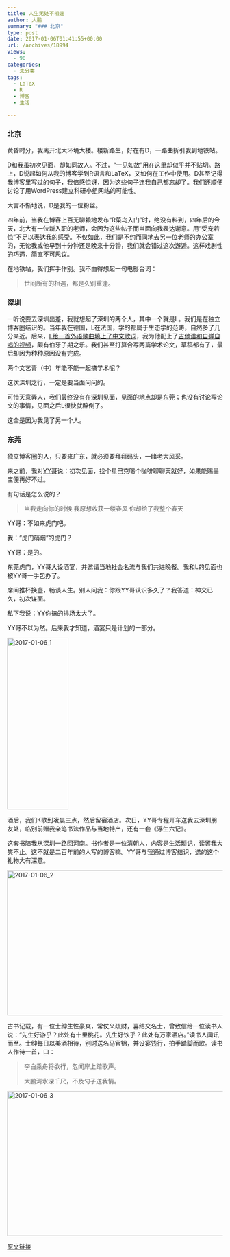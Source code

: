 ```yaml
---
title: 人生无处不相逢
author: 大鹏
summary: "### 北京"
type: post
date: 2017-01-06T01:41:55+00:00
url: /archives/18994
views:
  - 90
categories:
  - 未分类
tags:
  - LaTeX
  - R
  - 博客
  - 生活

---
```

### 北京

黄昏时分，我离开北大环境大楼。楼新路生，好在有D，一路曲折引我到地铁站。

D和我虽初次见面，却如同故人。不过，“一见如故”用在这里却似乎并不贴切。路上，D说起如何从我的博客学到R语言和LaTeX，又如何在工作中使用。D甚至记得我博客里写过的句子，我倍感惊讶，因为这些句子连我自己都忘却了。我们还顺便讨论了用WordPress建立科研小组网站的可能性。

大言不惭地说，D是我的一位粉丝。

四年前，当我在博客上百无聊赖地发布“R菜鸟入门”时，绝没有料到，四年后的今天，北大有一位新入职的老师，会因为这些帖子而当面向我表达谢意。用“受宠若惊”不足以表达我的感受。不仅如此，我们是不约而同地去另一位老师的办公室的，无论我或他早到十分钟还是晚来十分钟，我们就会错过这次邂逅。这样戏剧性的巧遇，简直不可思议。

在地铁站，我们挥手作别。我不由得想起一句电影台词：

> 世间所有的相遇，都是久别重逢。

### 深圳

一听说要去深圳出差，我就想起了深圳的两个人，其中一个就是L。我们是在独立博客圈结识的。当年我在德国，L在法国，学的都属于生态学的范畴，自然多了几分亲近。后来，[L给一首外语歌曲填上了中文歌词][1]，我为他配上了[吉他谱和自弹自唱的视频][2]，颇有伯牙子期之乐。我们甚至打算合写两篇学术论文，草稿都有了，最后却因为种种原因没有完成。

两个文艺青（中）年能不能一起搞学术呢？

这次深圳之行，一定是要当面问问的。

可惜天意弄人，我们最终没有在深圳见面，见面的地点却是东莞；也没有讨论写论文的事情，见面之后L很快就醉倒了。

这全是因为我见了另一个人。

### 东莞

独立博客圈的人，只要来广东，就必须要拜拜码头，一睹老大风采。

来之前，我对[YY哥][3]说：初次见面，找个星巴克喝个咖啡聊聊天就好，如果能赐墨宝便再好不过。

有句话是怎么说的？

> 当我走向你的时候 我原想收获一缕春风 你却给了我整个春天

YY哥：不如来虎门吧。

我：“虎门硝烟”的虎门？

YY哥：是的。

东莞虎门，YY哥大设酒宴，并邀请当地社会名流与我们共进晚餐。我和L的见面也被YY哥一手包办了。

席间推杯换盏，畅谈人生。别人问我：你跟YY哥认识多久了？我答道：神交已久，初次谋面。

私下我说：YY你搞的排场太大了。

YY哥不以为然。后来我才知道，酒宴只是计划的一部分。

[<img src="http://pzhao.org/wp-content/uploads/2017/01/2017-01-06_1.jpg" alt="2017-01-06_1" width="143" height="400" class="alignnone size-full wp-image-18997" srcset="http://pzhao.org/wp-content/uploads/2017/01/2017-01-06_1.jpg 143w, http://pzhao.org/wp-content/uploads/2017/01/2017-01-06_1-107x300.jpg 107w" sizes="(max-width: 143px) 100vw, 143px" />][4]

酒后，我们K歌到凌晨三点，然后留宿酒店。次日，YY哥专程开车送我去深圳朋友处，临别前赠我亲笔书法作品与当地特产，还有一套《浮生六记》。

这套书陪我从深圳一路回河南。书作者是一位清朝人，内容是生活琐记，读罢我大笑不止。这不就是二百年前的人写的博客嘛。YY哥与我通过博客结识，送的这个礼物大有深意。

[<img src="http://pzhao.org/wp-content/uploads/2017/01/2017-01-06_2.jpg" alt="2017-01-06_2" width="600" height="338" class="alignnone size-full wp-image-18998" srcset="http://pzhao.org/wp-content/uploads/2017/01/2017-01-06_2.jpg 600w, http://pzhao.org/wp-content/uploads/2017/01/2017-01-06_2-300x169.jpg 300w" sizes="(max-width: 600px) 100vw, 600px" />][5]

古书记载，有一位士绅生性豪爽，常仗义疏财，喜结交名士，曾致信给一位读书人说：“先生好游乎？此处有十里桃花。先生好饮乎？此处有万家酒店。”读书人闻讯而至。士绅每日以美酒相待，别时送名马官锦，并设宴饯行，拍手踏脚而歌。读书人作诗一首，曰：

> 李白乘舟将欲行，忽闻岸上踏歌声。
> 
> 大鹏湾水深千尺，不及勺子送我情。

[<img src="http://pzhao.org/wp-content/uploads/2017/01/2017-01-06_3.jpg" alt="2017-01-06_3" width="600" height="338" class="alignnone size-full wp-image-18999" srcset="http://pzhao.org/wp-content/uploads/2017/01/2017-01-06_3.jpg 600w, http://pzhao.org/wp-content/uploads/2017/01/2017-01-06_3-300x169.jpg 300w" sizes="(max-width: 600px) 100vw, 600px" />][6]

 [1]: http://yangliufr.com/lyric-i-love-you-by-yang-liu
 [2]: http://pzhao.org/archives/17097
 [3]: https://chenghouwen.com/archives/38120
 [4]: http://pzhao.org/wp-content/uploads/2017/01/2017-01-06_1.jpg
 [5]: http://pzhao.org/wp-content/uploads/2017/01/2017-01-06_2.jpg
 [6]: http://pzhao.org/wp-content/uploads/2017/01/2017-01-06_3.jpg

[原文链接](http://dapengde.com/archives/18994)

